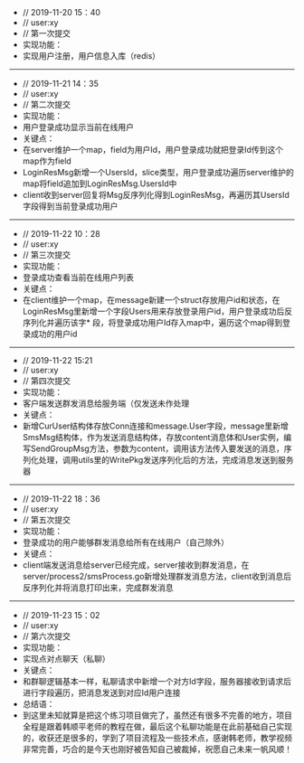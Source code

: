 * // 2019-11-20 15：40 
* // user:xy
* // 第一次提交
* 实现功能：
* 实现用户注册，用户信息入库（redis）

---
* // 2019-11-21 14：35 
* // user:xy
* // 第二次提交
* 实现功能：
* 用户登录成功显示当前在线用户
* 关键点：
* 在server维护一个map，field为用户Id，用户登录成功就把登录Id传到这个map作为field
* LoginResMsg新增一个UsersId，slice类型，用户登录成功遍历server维护的map将field追加到LoginResMsg.UsersId中
* client收到server回复将Msg反序列化得到LoginResMsg，再遍历其UsersId字段得到当前登录成功用户

---
* // 2019-11-22 10：28
* // user:xy
* // 第三次提交
* 实现功能：
* 登录成功查看当前在线用户列表
* 关键点：
* 在client维护一个map，在message新建一个struct存放用户id和状态，在LoginResMsg里新增一个字段Users用来存放登录用户id，用户登录成功后反序列化并遍历该字* 段，将登录成功用户Id存入map中，遍历这个map得到登录成功的用户id

---
* // 2019-11-22 15:21
* // user:xy
* // 第四次提交
* 实现功能：
* 客户端发送群发消息给服务端（仅发送未作处理
* 关键点：
* 新增CurUser结构体存放Conn连接和message.User字段，message里新增SmsMsg结构体，作为发送消息结构体，存放content消息体和User实例，编写SendGroupMsg方法，参数为content，调用该方法传入要发送的消息，序列化处理，调用utils里的WritePkg发送序列化后的方法，完成消息发送到服务器

---
* // 2019-11-22 18：36
* // user:xy
* // 第五次提交
* 实现功能：
* 登录成功的用户能够群发消息给所有在线用户（自己除外）
* 关键点：
* client端发送消息给server已经完成，server接收到群发消息，在server/process2/smsProcess.go新增处理群发消息方法，client收到消息后反序列化并将消息打印出来，完成群发消息

---
* // 2019-11-23 15：02
* // user:xy
* // 第六次提交
* 实现功能：
* 实现点对点聊天（私聊）
* 关键点：
* 和群聊逻辑基本一样，私聊请求中新增一个对方Id字段，服务器接收到请求后进行字段遍历，把消息发送到对应Id用户连接
* 总结语：
* 到这里未知就算是把这个练习项目做完了，虽然还有很多不完善的地方，项目全程是跟着韩顺平老师的教程在做，最后这个私聊功能是在此前基础自己实现的，收获还是很多的，学到了项目流程及一些技术点，感谢韩老师，教学视频非常完善，巧合的是今天也刚好被告知自己被裁掉，祝愿自己未来一帆风顺！
